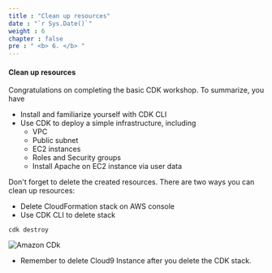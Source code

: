 ```yaml
---
title : "Clean up resources"
date : "`r Sys.Date()`"
weight : 6
chapter : false
pre : " <b> 6. </b> "
---
```


#### Clean up resources

Congratulations on completing the basic CDK workshop. To summarize, you have

- Install and familiarize yourself with CDK CLI
- Use CDK to deploy a simple infrastructure, including
    - VPC
    - Public subnet
    - EC2 instances
    - Roles and Security groups
    - Install Apache on EC2 instance via user data

Don't forget to delete the created resources. There are two ways you can clean up resources:

- Delete CloudFormation stack on AWS console
- Use CDK CLI to delete stack

```
cdk destroy
```

![Amazon CDk](/images/4/00012.png?featherlight=false&width=90pc)

- Remember to delete Cloud9 Instance after you delete the CDK stack.
